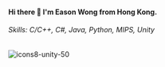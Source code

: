 #### Hi there 👋 I'm Eason Wong from Hong Kong. 

###### Skills: C/C++, C#, Java, Python, MIPS, Unity


![icons8-unity-50](https://user-images.githubusercontent.com/68731964/137898530-f30f5fc9-029f-4953-b8e5-28ac82723cb6.png)
